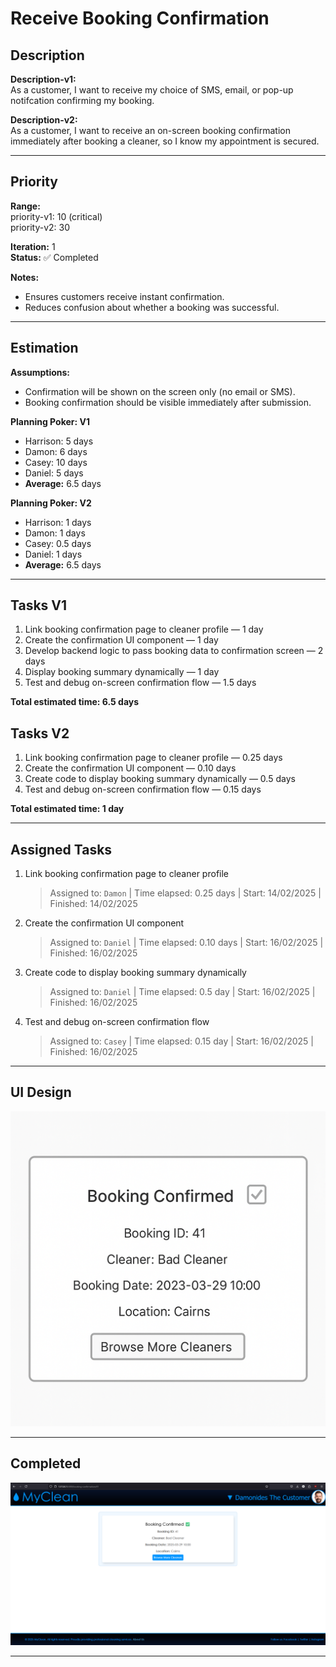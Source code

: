 # Receive Booking Confirmation

## Description
**Description-v1:** <br>
As a customer, I want to receive my choice of SMS, email, or pop-up notifcation confirming my booking.

**Description-v2:**  
As a customer, I want to receive an on-screen booking confirmation immediately after booking a cleaner, so I know my appointment is secured.

---

## Priority
**Range:** <br>
priority-v1: 10 (critical) <br>
priority-v2: 30

**Iteration:** 1  
**Status:** ✅ Completed

**Notes:**  
- Ensures customers receive instant confirmation.  
- Reduces confusion about whether a booking was successful.

---

## Estimation
**Assumptions:**  
- Confirmation will be shown on the screen only (no email or SMS).  
- Booking confirmation should be visible immediately after submission.

**Planning Poker: V1**  
- Harrison: 5 days  
- Damon: 6 days  
- Casey: 10 days  
- Daniel: 5 days  
- **Average:** 6.5 days

**Planning Poker: V2**  
- Harrison: 1 days  
- Damon: 1 days  
- Casey: 0.5 days  
- Daniel: 1 days  
- **Average:** 6.5 days

---

## Tasks V1
1. Link booking confirmation page to cleaner profile — 1 day  
2. Create the confirmation UI component — 1 day  
3. Develop backend logic to pass booking data to confirmation screen — 2 days  
4. Display booking summary dynamically — 1 day  
5. Test and debug on-screen confirmation flow — 1.5 days  

**Total estimated time: 6.5 days**

## Tasks V2
1. Link booking confirmation page to cleaner profile — 0.25 days 
2. Create the confirmation UI component — 0.10 days
3. Create code to display booking summary dynamically — 0.5 days
4. Test and debug on-screen confirmation flow — 0.15 days  

**Total estimated time: 1 day**

---

## Assigned Tasks
1. Link booking confirmation page to cleaner profile
   > Assigned to: `Damon` | Time elapsed: 0.25 days | Start: 14/02/2025 | Finished: 14/02/2025  
2. Create the confirmation UI component 
   > Assigned to: `Daniel` | Time elapsed: 0.10 days | Start: 16/02/2025 | Finished: 16/02/2025  
3. Create code to display booking summary dynamically  
   > Assigned to: `Daniel` | Time elapsed: 0.5 day | Start: 16/02/2025 | Finished: 16/02/2025  
4. Test and debug on-screen confirmation flow
   > Assigned to: `Casey` | Time elapsed: 0.15 day | Start: 16/02/2025 | Finished: 16/02/2025

---

## UI Design  
![Booking Confirmation Mockup](/iterations/images/booking_confirmation_mockup.png)

---

## Completed  
![Booking Confirmation Screenshot](/iterations/images/booking_confirmation.png)

---
